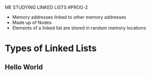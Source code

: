 ME STUDYING LINKED LISTS
#PROG-2
- Memory addresses linked to other memory addresses
- Made up of Nodes
- Elements of a linked list are stored in random memory locations
# Types of Linked Lists

## Hello World